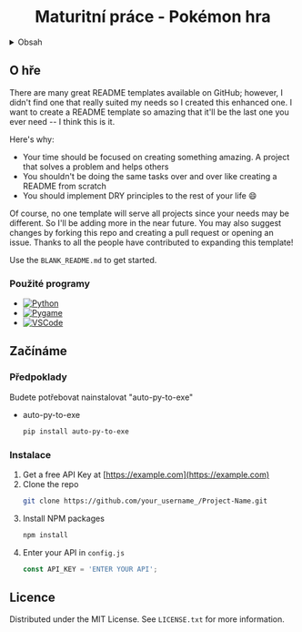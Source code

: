 
  <h1 align="center">Maturitní práce - Pokémon hra</h1>

<!-- Obsah -->
<details>
  <summary>Obsah</summary>
  <ol>
    <li>
      <a href="#about-the-project">O hře</a>
      <ul>
        <li><a href="#built-with">Použité programy</a></li>
      </ul>
    </li>
    <li>
      <a href="#getting-started">Začínáme</a>
      <ul>
        <li><a href="#prerequisites">Předpoklady</a></li>
        <li><a href="#installation">Instalace</a></li>
      </ul>
    </li>
    <li><a href="#license">Licence</a></li>
  </ol>
</details>



<!-- O hře -->
## O hře

There are many great README templates available on GitHub; however, I didn't find one that really suited my needs so I created this enhanced one. I want to create a README template so amazing that it'll be the last one you ever need -- I think this is it.

Here's why:
* Your time should be focused on creating something amazing. A project that solves a problem and helps others
* You shouldn't be doing the same tasks over and over like creating a README from scratch
* You should implement DRY principles to the rest of your life :smile:

Of course, no one template will serve all projects since your needs may be different. So I'll be adding more in the near future. You may also suggest changes by forking this repo and creating a pull request or opening an issue. Thanks to all the people have contributed to expanding this template!

Use the `BLANK_README.md` to get started.




### Použité programy




* [![Python][Python.com]][Python-url]
* [![Pygame][Pygame.com]][Pygame-url]
* [![VSCode][VSCode.com]][VSCode-url]






<!-- Začínáme -->
## Začínáme



### Předpoklady

Budete potřebovat nainstalovat "auto-py-to-exe"
* auto-py-to-exe
  ```sh
  pip install auto-py-to-exe
  ```

### Instalace



1. Get a free API Key at [https://example.com](https://example.com)
2. Clone the repo
   ```sh
   git clone https://github.com/your_username_/Project-Name.git
   ```
3. Install NPM packages
   ```sh
   npm install
   ```
4. Enter your API in `config.js`
   ```js
   const API_KEY = 'ENTER YOUR API';
   ```





<!-- LICENSE -->
## Licence

Distributed under the MIT License. See `LICENSE.txt` for more information.






<!-- MARKDOWN LINKS & IMAGES -->
<!-- https://www.markdownguide.org/basic-syntax/#reference-style-links -->

[Python.com]: https://img.shields.io/badge/Python-0000FF?style=for-the-badge&logo=python&logoColor=yellow
[Python-url]: https://www.python.org/
[Pygame.com]: https://img.shields.io/badge/Pygame-yellowgreen?style=for-the-badge&logo=python&logoColor=blue
[Pygame-url]: https://www.pygame.org/news
[VSCode.com]: https://img.shields.io/badge/Visual%20Studio%20Code-000000?style=for-the-badge&logo=visual-studio-code&logoColor=1E90FF
[VSCode-url]: https://code.visualstudio.com/
